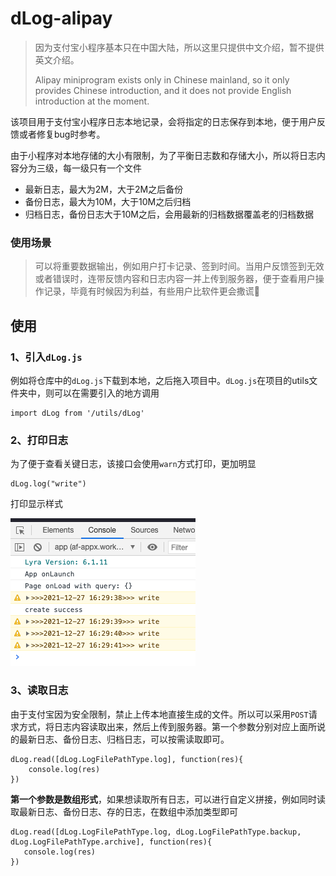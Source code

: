 # dLog-alipay

> 因为支付宝小程序基本只在中国大陆，所以这里只提供中文介绍，暂不提供英文介绍。
> 
> Alipay miniprogram exists only in Chinese mainland, so it only provides Chinese introduction, and it does not provide English introduction at the moment.

该项目用于支付宝小程序日志本地记录，会将指定的日志保存到本地，便于用户反馈或者修复bug时参考。

由于小程序对本地存储的大小有限制，为了平衡日志数和存储大小，所以将日志内容分为三级，每一级只有一个文件

* 最新日志，最大为2M，大于2M之后备份
* 备份日志，最大为10M，大于10M之后归档
* 归档日志，备份日志大于10M之后，会用最新的归档数据覆盖老的归档数据

### 使用场景
> 
> 可以将重要数据输出，例如用户打卡记录、签到时间。当用户反馈签到无效或者错误时，连带反馈内容和日志内容一并上传到服务器，便于查看用户操作记录，毕竟有时候因为利益，有些用户比软件更会撒谎🤔
 
## 使用

### 1、引入`dLog.js`

例如将仓库中的`dLog.js`下载到本地，之后拖入项目中。`dLog.js`在项目的utils文件夹中，则可以在需要引入的地方调用

```
import dLog from '/utils/dLog'
```

### 2、打印日志

为了便于查看关键日志，该接口会使用`warn`方式打印，更加明显

```
dLog.log("write")
```
打印显示样式

![](./console.png)

### 3、读取日志

由于支付宝因为安全限制，禁止上传本地直接生成的文件。所以可以采用`POST`请求方式，将日志内容读取出来，然后上传到服务器。第一个参数分别对应上面所说的最新日志、备份日志、归档日志，可以按需读取即可。

```
dLog.read([dLog.LogFilePathType.log], function(res){
    console.log(res)
})
```

**第一个参数是数组形式**，如果想读取所有日志，可以进行自定义拼接，例如同时读取最新日志、备份日志、存的日志，在数组中添加类型即可

```
dLog.read([dLog.LogFilePathType.log, dLog.LogFilePathType.backup, dLog.LogFilePathType.archive], function(res){
   console.log(res)
})
```